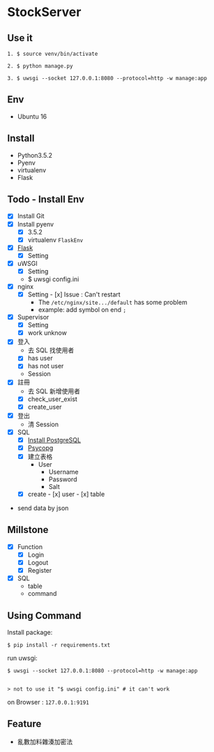 # StockServer

## Use it

	1. $ source venv/bin/activate

	2. $ python manage.py

	3. $ uwsgi --socket 127.0.0.1:8080 --protocol=http -w manage:app

## Env

- Ubuntu 16

## Install

- Python3.5.2
- Pyenv
- virtualenv
- Flask

## Todo - Install Env

- [x] Install Git
- [x] Install pyenv
	- [x] 3.5.2
	- [x] virtualenv `FlaskEnv`
- [x] [Flask](http://www.jianshu.com/p/84978157c785)
	- [x] Setting
- [x] uWSGI
	- [x] Setting
	- $ uwsgi config.ini
- [x] nginx
	- [x] Setting - [x] Issue : Can't restart
		- The `/etc/nginx/site.../default` has some problem
		- example: add symbol on end `;`
- [x] Supervisor
	- [x] Setting
	- [x] work unknow
- [x] 登入
    - 去 SQL 找使用者
	- [x] has user
	- [x] has not user
    - Session
- [x] 註冊
    - 去 SQL 新增使用者
	- [x] check_user_exist
	- [x] create_user
- [x] 登出
    - 清 Session
- [x] SQL
    - [x] [Install PostgreSQL](https://www.fullstackpython.com/blog/postgresql-python-3-psycopg2-ubuntu-1604.html)
    - [x] [Psycopg](http://initd.org/psycopg/docs/index.html)
    - [x] 建立表格
        - User
            - Username
            - Password
            - Salt
    - [x] create
            - [x] user
            - [x] table
- send data by json

## Millstone

- [x] Function
	- [x] Login
	- [x] Logout
	- [x] Register
- [x] SQL
	- table
	- command

## Using Command

Install package:

	$ pip install -r requirements.txt


run uwsgi:

	$ uwsgi --socket 127.0.0.1:8080 --protocol=http -w manage:app


	> not to use it "$ uwsgi config.ini" # it can't work

on Browser : `127.0.0.1:9191`

## Feature

- 亂數加料雜湊加密法
